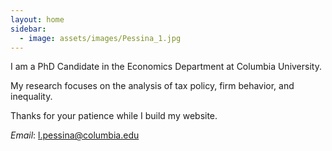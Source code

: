 ```yaml
---
layout: home
sidebar:
  - image: assets/images/Pessina_1.jpg
---
```


I am a PhD Candidate in the Economics Department at Columbia University.

My research focuses on the analysis of tax policy, firm behavior, and inequality.

Thanks for your patience while I build my website.

*Email*: l.pessina@columbia.edu